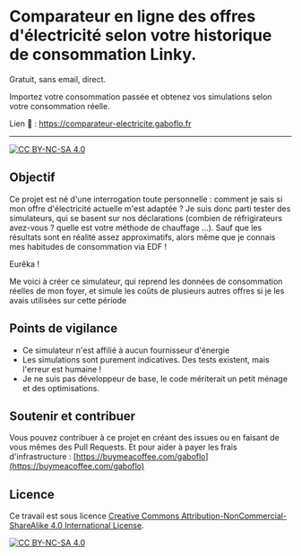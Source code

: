 # Comparateur en ligne des offres d'électricité selon votre historique de consommation Linky. 

Gratuit, sans email, direct.

Importez votre consommation passée et obtenez vos simulations selon votre consommation réelle.

Lien 🔗 : https://comparateur-electricite.gaboflo.fr

---

[![CC BY-NC-SA 4.0][cc-by-nc-sa-shield]][cc-by-nc-sa]

## Objectif

Ce projet est né d'une interrogation toute personnelle : comment je sais si mon offre d'électricité actuelle m'est adaptée ?
Je suis donc parti tester des simulateurs, qui se basent sur nos déclarations (combien de réfrigirateurs avez-vous ? quelle est votre méthode de chauffage ...). Sauf que les résultats sont en réalité assez approximatifs, alors même que je connais mes habitudes de consommation via EDF !

Eurêka !

Me voici à créer ce simulateur, qui reprend les données de consommation réelles de mon foyer, et simule les coûts de plusieurs autres offres si je les avais utilisées sur cette période

## Points de vigilance

- Ce simulateur n'est affilié à aucun fournisseur d'énergie
- Les simulations sont purement indicatives. Des tests existent, mais l'erreur est humaine !
- Je ne suis pas développeur de base, le code mériterait un petit ménage et des optimisations.

## Soutenir et contribuer

Vous pouvez contribuer à ce projet en créant des issues ou en faisant de vous mêmes des Pull Requests.
Et pour aider à payer les frais d'infrastructure : [https://buymeacoffee.com/gaboflo](https://buymeacoffee.com/gaboflo)

## Licence

Ce travail est sous licence
[Creative Commons Attribution-NonCommercial-ShareAlike 4.0 International License][cc-by-nc-sa].

[![CC BY-NC-SA 4.0][cc-by-nc-sa-image]][cc-by-nc-sa]

[cc-by-nc-sa]: http://creativecommons.org/licenses/by-nc-sa/4.0/
[cc-by-nc-sa-image]: https://licensebuttons.net/l/by-nc-sa/4.0/88x31.png
[cc-by-nc-sa-shield]: https://img.shields.io/badge/License-CC%20BY--NC--SA%204.0-lightgrey.svg
